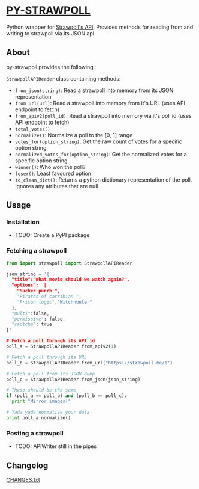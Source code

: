 # [PY-STRAWPOLL](https://github.com/vaibhav-y/py-strawpoll)
Python wrapper for [Strawpoll's API](https://github.com/strawpoll/strawpoll/wiki/API). Provides methods for reading from and writing to strawpoll via its JSON api.

## About
py-strawpoll provides the following:

`StrawpollAPIReader` class containing methods:

  - `from_json(string)`: Read a strawpoll into memory from its JSON representation
  - `from_url(url)`: Read a strawpoll into memory from it's URL (uses API endpoint to fetch)
  - `from_apiv2(poll_id)`: Read a strawpoll into memory via it's poll id (uses API endpoint to   fetch)
  - `total_votes()`
  - `normalize()`: Normalize a poll to the [0, 1] range
  - `votes_for(option_string)`: Get the raw count of votes for a specific option string
  - `normalized_votes_for(option_string)`: Get the normalized votes for a specific option string
  - `winner()`: Who won the poll?
  - `loser()`: Least favoured option
  - `to_clean_dict()`: Returns a python dictionary representation of the poll. Ignores any atributes that are null


## Usage
### Installation
- TODO: Create a PyPI package


### Fetching a strawpoll
```python
from import strawpoll import StrawpollAPIReader

json_string = '{
  "title":"What movie should we watch again?",
  "options":  [
    "Sucker punch ",
    "Pirates of carribian ",
    "Prison logic","Witchhunter"
  ],
  "multi":false,
  "permissive": false,
  "captcha": true
}'

# Fetch a poll through its API id
poll_a = StrawpollAPIReader.from_apiv2(1)

# Fetch a poll through its URL
poll_b = StrawpollAPIReader.from_url("https://strawpoll.me/1")

# Fetch a poll from its JSON dump
poll_c = StrawpollAPIReader.from_json(json_string)

# These should be the same
if (poll_a == poll_b) and (poll_b == poll_c):
  print "Mirror images!"

# Yada yada normalize your data
print poll_a.normalize()
```

### Posting a strawpoll
- TODO: APIWriter still in the pipes


## Changelog
[CHANGES.txt](./CHANGES.txt)
